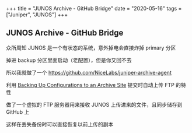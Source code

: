 +++
title = "JUNOS Archive - GitHub Bridge"
date = "2020-05-16"
tags = ["Juniper", "JUNOS"]
+++

## JUNOS Archive - GitHub Bridge

众所周知 JUNOS 是一个有状态的系统，意外掉电会直接炸掉 primary 分区

掉进 backup 分区里面启动（老配置），但是你又回不去

所以我就做了一个 <https://github.com/NiceLabs/juniper-archive-agent>

利用 [Backing Up Configurations to an Archive Site][1] 提交时自动上传 FTP 的特性

做了一个虚拟的 FTP 服务器用来接收 JUNOS 上传进来的文件，且同步储存到 GitHub 上

这样在丢失备份时可以直接恢复以前上传的副本

[1]: https://www.juniper.net/documentation/en_US/junos/topics/task/configuration/junos-software-system-management-router-configuration-archiving.html

